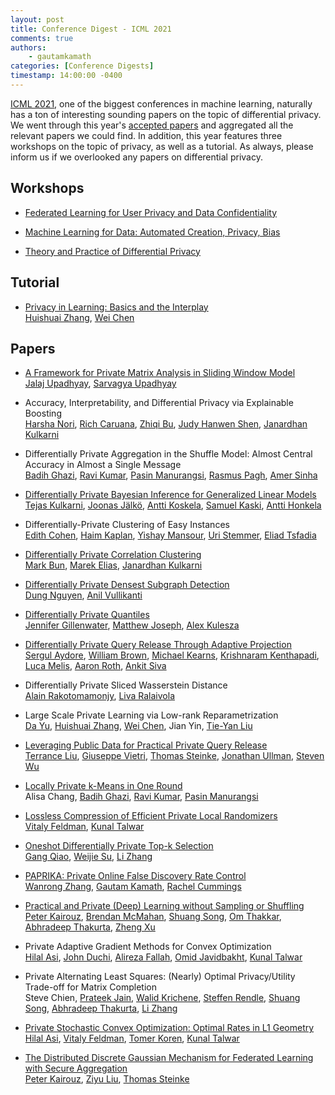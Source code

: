 ```yaml
---
layout: post
title: Conference Digest - ICML 2021
comments: true
authors: 
    - gautamkamath
categories: [Conference Digests]
timestamp: 14:00:00 -0400
---
```


[ICML 2021](https://icml.cc/Conferences/2021), one of the biggest conferences in machine learning, naturally has a ton of interesting sounding papers on the topic of differential privacy.
We went through this year's [accepted papers](https://icml.cc/Conferences/2021/AcceptedPapersInitial) and aggregated all the relevant papers we could find.
In addition, this year features three workshops on the topic of privacy, as well as a tutorial.
As always, please inform us if we overlooked any papers on differential privacy.

## Workshops

- [Federated Learning for User Privacy and Data Confidentiality](http://federated-learning.org/fl-icml-2021/)

- [Machine Learning for Data: Automated Creation, Privacy, Bias](https://sites.google.com/view/ml4data)

- [Theory and Practice of Differential Privacy](https://tpdp.journalprivacyconfidentiality.org/2021/)


## Tutorial

- [Privacy in Learning: Basics and the Interplay](https://icml.cc/Conferences/2021/Schedule?showEvent=10839)  
[Huishuai Zhang](https://www.microsoft.com/en-us/research/people/huzhang/), [Wei Chen](https://www.microsoft.com/en-us/research/people/weic/)

## Papers

- [A Framework for Private Matrix Analysis in Sliding Window Model](https://arxiv.org/abs/2009.02668)  
[Jalaj Upadhyay](https://sites.google.com/view/jalajupadhyay/home), [Sarvagya Upadhyay](https://www.fujitsu.com/us/about/businesspolicy/tech/rd/research-staff/sarvagya.html)

- Accuracy, Interpretability, and Differential Privacy via Explainable Boosting  
[Harsha Nori](https://scholar.google.com/citations?user=HmxjgMAAAAAJ), [Rich Caruana](https://www.microsoft.com/en-us/research/people/rcaruana/), [Zhiqi Bu](https://sites.google.com/view/zhiqi-bu), [Judy Hanwen Shen](https://heyyjudes.github.io/), [Janardhan Kulkarni](https://www.microsoft.com/en-us/research/people/jakul/) 

- Differentially Private Aggregation in the Shuffle Model: Almost Central Accuracy in Almost a Single Message  
[Badih Ghazi](https://sites.google.com/view/badihghazi/home), [Ravi Kumar](https://sites.google.com/site/ravik53/), [Pasin Manurangsi](https://pasin30055.github.io/), [Rasmus Pagh](https://rasmuspagh.net/), [Amer Sinha](https://www.linkedin.com/in/amersinha/)

- [Differentially Private Bayesian Inference for Generalized Linear Models](https://arxiv.org/abs/2011.00467)  
[Tejas Kulkarni](https://warwick.ac.uk/fac/sci/dcs/people/u1554597), [Joonas Jälkö](https://users.aalto.fi/~jalkoj1/), [Antti Koskela](https://scholar.google.com/citations?user=Y_EvCPAAAAAJ), [Samuel Kaski](https://people.aalto.fi/samuel.kaski), [Antti Honkela](https://www.cs.helsinki.fi/u/ahonkela/) 

- Differentially-Private Clustering of Easy Instances  
[Edith Cohen](http://www.cohenwang.com/edith/), [Haim Kaplan](http://www.cs.tau.ac.il/~haimk/), [Yishay Mansour](https://www.tau.ac.il/~mansour/), [Uri Stemmer](https://www.uri.co.il/), [Eliad Tsfadia](https://www.linkedin.com/in/eliad-tsfadia-21482b96/)

- [Differentially Private Correlation Clustering](https://arxiv.org/abs/2102.08885)  
[Mark Bun](https://cs-people.bu.edu/mbun/), [Marek Elias](https://elias.ba30.eu/), [Janardhan Kulkarni](https://www.microsoft.com/en-us/research/people/jakul/) 

- [Differentially Private Densest Subgraph Detection](https://arxiv.org/abs/2105.13287)  
[Dung Nguyen](https://biocomplexity.virginia.edu/person/dung-nguyen), [Anil Vullikanti](https://engineering.virginia.edu/faculty/anil-vullikanti) 

- [Differentially Private Quantiles](https://arxiv.org/abs/2102.08244)  
[Jennifer Gillenwater](http://jgillenw.com/), [Matthew Joseph](https://www.majos.net/), [Alex Kulesza](https://www.alexkulesza.com/)

- [Differentially Private Query Release Through Adaptive Projection](https://arxiv.org/abs/2103.06641)  
[Sergul Aydore](https://sergulaydore.github.io/), [William Brown](https://wibrown.github.io/), [Michael Kearns](https://www.cis.upenn.edu/~mkearns/), [Krishnaram Kenthapadi](http://www-cs-students.stanford.edu/~kngk/), [Luca Melis](https://www.lucamel.is/), [Aaron Roth](https://www.cis.upenn.edu/~aaroth/), [Ankit Siva](https://ankitsiva.xyz/)

- Differentially Private Sliced Wasserstein Distance  
[Alain Rakotomamonjy](http://asi.insa-rouen.fr/enseignants/~arakoto/), [Liva Ralaivola](https://pageperso.lif.univ-mrs.fr/~liva.ralaivola/doku.php)

- Large Scale Private Learning via Low-rank Reparametrization  
[Da Yu](https://scholar.google.com/citations?user=FcRGdiwAAAAJ), [Huishuai Zhang](https://www.microsoft.com/en-us/research/people/huzhang/), [Wei Chen](https://www.microsoft.com/en-us/research/people/weic/), Jian Yin, [Tie-Yan Liu](https://www.microsoft.com/en-us/research/people/tyliu/)

- [Leveraging Public Data for Practical Private Query Release](https://arxiv.org/abs/2102.08598)  
[Terrance Liu](https://www.linkedin.com/in/terrance-liu-26796974/), [Giuseppe Vietri](https://sites.google.com/umn.edu/giuseppe-vietri/home), [Thomas Steinke](http://www.thomas-steinke.net/), [Jonathan Ullman](https://www.ccs.neu.edu/home/jullman/), [Steven Wu](https://zstevenwu.com/) 

- [Locally Private k-Means in One Round](https://arxiv.org/abs/2104.09734)  
Alisa Chang, [Badih Ghazi](https://sites.google.com/view/badihghazi/home), [Ravi Kumar](https://sites.google.com/site/ravik53/), [Pasin Manurangsi](https://pasin30055.github.io/)

- [Lossless Compression of Efficient Private Local Randomizers](https://arxiv.org/abs/2102.12099)  
[Vitaly Feldman](http://vtaly.net/), [Kunal Talwar](http://kunaltalwar.org/) 

- [Oneshot Differentially Private Top-k Selection](https://arxiv.org/abs/2105.08233)  
[Gang Qiao](https://lsa.umich.edu/stats/people/phd-students/qiaogang.html), [Weijie Su](http://www-stat.wharton.upenn.edu/~suw/), [Li Zhang](https://research.google/people/LiZhang/) 

- [PAPRIKA: Private Online False Discovery Rate Control](https://arxiv.org/abs/2002.12321)  
[Wanrong Zhang](https://wanrongz.github.io/), [Gautam Kamath](http://www.gautamkamath.com/), [Rachel Cummings](https://sites.gatech.edu/rachel-cummings/)

- [Practical and Private (Deep) Learning without Sampling or Shuffling](https://arxiv.org/abs/2103.00039)  
[Peter Kairouz](https://kairouzp.github.io/), [Brendan McMahan](https://research.google/people/author35837/), [Shuang Song](https://shs037.github.io/), [Om Thakkar](http://www.omthakkar.com/), [Abhradeep Thakurta](https://athakurta.squarespace.com/), [Zheng Xu](https://research.google/people/106689/) 

- Private Adaptive Gradient Methods for Convex Optimization  
[Hilal Asi](http://web.stanford.edu/~asi/), [John Duchi](https://web.stanford.edu/~jduchi/), [Alireza Fallah](https://afallah.lids.mit.edu/), [Omid Javidbakht](https://scholar.google.com/citations?user=_JXjrEp9FhYC), [Kunal Talwar](http://kunaltalwar.org/) 

- Private Alternating Least Squares: (Nearly) Optimal Privacy/Utility Trade-off for Matrix Completion  
Steve Chien, [Prateek Jain](https://www.prateekjain.org/), [Walid Krichene](http://walid.krichene.net/), [Steffen Rendle](https://scholar.google.com/citations?user=yR-ugIoAAAAJ), [Shuang Song](https://shs037.github.io/), [Abhradeep Thakurta](https://athakurta.squarespace.com/), [Li Zhang](https://research.google/people/LiZhang/)

- [Private Stochastic Convex Optimization: Optimal Rates in L1 Geometry](https://arxiv.org/abs/2103.01516)  
[Hilal Asi](http://web.stanford.edu/~asi/), [Vitaly Feldman](http://vtaly.net/), [Tomer Koren](https://tomerkoren.github.io/), [Kunal Talwar](http://kunaltalwar.org/) 

- [The Distributed Discrete Gaussian Mechanism for Federated Learning with Secure Aggregation](https://arxiv.org/abs/2102.06387)  
[Peter Kairouz](https://kairouzp.github.io/), [Ziyu Liu](https://kenziyuliu.github.io/), [Thomas Steinke](http://www.thomas-steinke.net/) 
